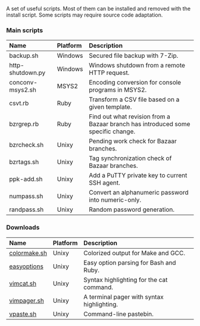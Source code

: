 A set of useful scripts. Most of them can be installed and removed with the
install script. Some scripts may require source code adaptation.

### Main scripts

Name              | Platform | Description
:---------------- | :------- | :----------
backup.sh         | Windows  | Secured file backup with 7-Zip.
http-shutdown.py  | Windows  | Windows shutdown from a remote HTTP request.
conconv-msys2.sh  | MSYS2    | Encoding conversion for console programs in MSYS2.
csvt.rb           | Ruby     | Transform a CSV file based on a given template.
bzrgrep.rb        | Ruby     | Find out what revision from a Bazaar branch has introduced some specific change.
bzrcheck.sh       | Unixy    | Pending work check for Bazaar branches.
bzrtags.sh        | Unixy    | Tag synchronization check of Bazaar branches.
ppk-add.sh        | Unixy    | Add a PuTTY private key to current SSH agent.
numpass.sh        | Unixy    | Convert an alphanumeric password into numeric-only.
randpass.sh       | Unixy    | Random password generation.

### Downloads

Name              | Platform | Description
:---------------- | :------- | :----------
[colormake.sh][1] | Unixy    |  Colorized output for Make and GCC.
[easyoptions][2]  | Unixy    |  Easy option parsing for Bash and Ruby.
[vimcat.sh][3]    | Unixy    |  Syntax highlighting for the cat command.
[vimpager.sh][3]  | Unixy    |  A terminal pager with syntax highlighting.
[vpaste.sh][4]    | Unixy    |  Command-line pastebin.

[1]: https://github.com/renatosilva/colormake
[2]: https://github.com/renatosilva/easyoptions
[3]: https://github.com/rkitover/vimpager
[4]: http://vpaste.net
